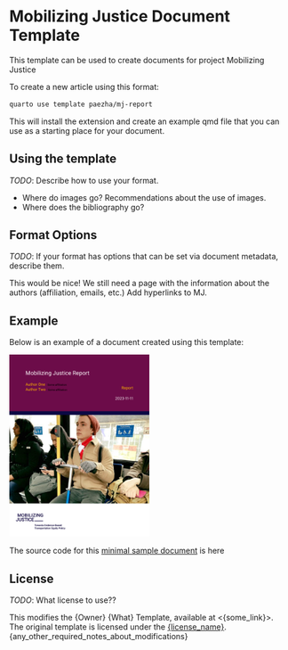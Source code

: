 
<!-- README.md is generated from README.Rmd. Please edit that file -->

# Mobilizing Justice Document Template

<!-- badges: start -->
<!-- badges: end -->

This template can be used to create documents for project Mobilizing
Justice

To create a new article using this format:

``` bash
quarto use template paezha/mj-report
```

This will install the extension and create an example qmd file that you
can use as a starting place for your document.

## Using the template

*TODO*: Describe how to use your format.

- Where do images go? Recommendations about the use of images.
- Where does the bibliography go?

## Format Options

*TODO*: If your format has options that can be set via document
metadata, describe them.

This would be nice! We still need a page with the information about the
authors (affiliation, emails, etc.) Add hyperlinks to MJ.

## Example

Below is an example of a document created using this template:

<!-- pdftools::pdf_convert('template.pdf',pages = 1) -->

<img src="template_1.png" style="width:50.0%" />

The source code for this [minimal sample document]((template.qmd)) is
here

## License

*TODO*: What license to use??

This modifies the {Owner} {What} Template, available at \<{some_link}\>.
The original template is licensed under the
[{license_name}](%7Blicense_link%7D).
{any_other_required_notes_about_modifications}
